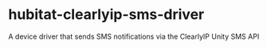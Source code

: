 # hubitat-clearlyip-sms-driver
A device driver that sends SMS notifications via the ClearlyIP Unity SMS API

